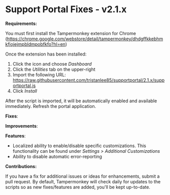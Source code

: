 # Support Portal Fixes - v2.1.x
**Requirements:**

You must first install the Tampermonkey extension for Chrome
(https://chrome.google.com/webstore/detail/tampermonkey/dhdgffkkebhmkfjojejmpbldmpobfkfo?hl=en)

 Once the extension has been installed:
 1. Click the icon and choose *Dashboard*
 2. Click the *Utilities* tab on the upper-right
 3. Import the following URL:
 https://raw.githubusercontent.com/tristanlee85/supportportal/2.1.x/supportportal.js
 4. Click *Install*

After the script is imported, it will be automatically enabled and available immediately. Refresh the portal application.

**Fixes**:


**Improvements**:

 
**Features**:
 - Localized ability to enable/disable specific customizations. This functionality can be found under *Settings > Additional Customizations*
 - Ability to disable automatic error-reporting

**Contributions:**

If you have a fix for additional issues or ideas for enhancements, submit a pull request. By default, Tampermonkey will check daily for updates to the scripts so as new fixes/features are added, you'll be kept up-to-date.
